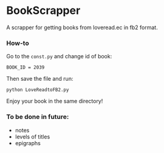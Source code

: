 # BookScrapper
A scrapper for getting books from loveread.ec in fb2 format.

### How-to

Go to the `const.py` and change id of book:
```
BOOK_ID = 2039
```

Then save the file and run:
```
python LoveReadtoFB2.py
```

Enjoy your book in the same directory!

### To be done in future:
* notes
* levels of titles
* epigraphs
